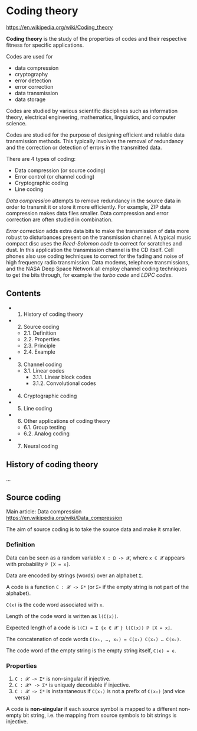# Coding theory

https://en.wikipedia.org/wiki/Coding_theory

**Coding theory** is the study of the properties of codes and their respective fitness for specific applications.

Codes are used for
- data compression
- cryptography
- error detection
- error correction
- data transmission
- data storage

Codes are studied by various scientific disciplines such as information theory, electrical engineering, mathematics, linguistics, and computer science.

Codes are studied for the purpose of designing efficient and reliable data transmission methods. This typically involves the removal of redundancy and the correction or detection of errors in the transmitted data.

There are 4 types of coding:
- Data compression (or source coding)
- Error control (or channel coding)
- Cryptographic coding
- Line coding

*Data compression* attempts to remove redundancy in the source data in order to transmit it or store it more efficiently. For example, ZIP data compression makes data files smaller. Data compression and error correction are often studied in combination.

*Error correction* adds extra data bits to make the transmission of data more robust to disturbances present on the transmission channel. A typical music compact disc uses the *Reed-Solomon code* to correct for scratches and dust. In this application the transmission channel is the CD itself. Cell phones also use coding techniques to correct for the fading and noise of high frequency radio transmission. Data modems, telephone transmissions, and the NASA Deep Space Network all employ channel coding techniques to get the bits through, for example the *turbo code* and *LDPC codes*.

## Contents

- 1. History of coding theory
- 2. Source coding
  - 2.1. Definition
  - 2.2. Properties
  - 2.3. Principle
  - 2.4. Example
- 3. Channel coding
  - 3.1. Linear codes
    - 3.1.1. Linear block codes
    - 3.1.2. Convolutional codes
- 4. Cryptographic coding
- 5. Line coding
- 6. Other applications of coding theory
  - 6.1. Group testing
  - 6.2. Analog coding
- 7. Neural coding


## History of coding theory

...

## Source coding

Main article: Data compression    
https://en.wikipedia.org/wiki/Data_compression

The aim of source coding is to take the source data and make it smaller.

### Definition

Data can be seen as a random variable `X : Ω -> 𝓧`, where `x ∈ 𝓧` appears with probability `ℙ [X = x]`.

Data are encoded by strings (words) over an alphabet `Σ`.

A code is a function `C : 𝓧 -> Σ*` 
(or `Σ+` if the empty string is not part of the alphabet).

`C(x)` is the code word associated with `x`.

Length of the code word is written as `l(C(x))`.

Expected length of a code is `l(C) = Σ {x ∈ 𝓧 } l(C(x)) ℙ [X = x]`.

The concatenation of code words `C(x₁, …, xₖ) = C(x₁) C(x₂) … C(xₖ)`.

The code word of the empty string is the empty string itself, `C(ϵ) = ϵ`.

### Properties

1. `C : 𝓧 -> Σ*`  is non-singular if injective.
2. `C : 𝓧* -> Σ*` is uniquely decodable if injective.
3. `C : 𝓧 -> Σ*`  is instantaneous if `C(x₁)` is not a prefix of `C(x₂)` (and vice versa)

A code is **non-singular** if each source symbol is mapped to a different non-empty bit string, i.e. the mapping from source symbols to bit strings is injective.
